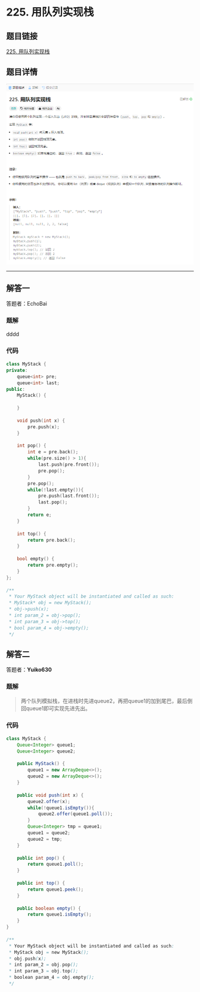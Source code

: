 # 225. 用队列实现栈
## 题目链接  
[225. 用队列实现栈](https://leetcode.cn/problems/implement-stack-using-queues/description/?envType=daily-question&envId=2024-03-03)
## 题目详情
![题目图片](Img/225.png)

***
## 解答一
答题者：EchoBai

### 题解
dddd

### 代码
``` cpp
class MyStack {
private:
    queue<int> pre;
    queue<int> last;
public:
    MyStack() {

    }
    
    void push(int x) {
        pre.push(x);
    }
    
    int pop() {
        int e = pre.back();
        while(pre.size() > 1){
            last.push(pre.front());
            pre.pop();
        }
        pre.pop();
        while(!last.empty()){
            pre.push(last.front());
            last.pop();
        }
        return e;
    }
    
    int top() {
        return pre.back();
    }
    
    bool empty() {
        return pre.empty();
    }
};

/**
 * Your MyStack object will be instantiated and called as such:
 * MyStack* obj = new MyStack();
 * obj->push(x);
 * int param_2 = obj->pop();
 * int param_3 = obj->top();
 * bool param_4 = obj->empty();
 */
```

## 解答二
答题者：**Yuiko630**

### 题解
>两个队列模拟栈，在进栈时先进queue2，再把queue1的加到尾巴，最后倒回queue1即可实现先进先出。

### 代码
``` Java
class MyStack {
    Queue<Integer> queue1;
    Queue<Integer> queue2;

    public MyStack() {
        queue1 = new ArrayDeque<>();
        queue2 = new ArrayDeque<>();
    }
    
    public void push(int x) {
        queue2.offer(x);
        while(!queue1.isEmpty()){
            queue2.offer(queue1.poll());
        }
        Queue<Integer> tmp = queue1;
        queue1 = queue2;
        queue2 = tmp;
    }
    
    public int pop() {
        return queue1.poll();
    }
    
    public int top() {
        return queue1.peek();
    }
    
    public boolean empty() {
        return queue1.isEmpty();
    }
}

/**
 * Your MyStack object will be instantiated and called as such:
 * MyStack obj = new MyStack();
 * obj.push(x);
 * int param_2 = obj.pop();
 * int param_3 = obj.top();
 * boolean param_4 = obj.empty();
 */